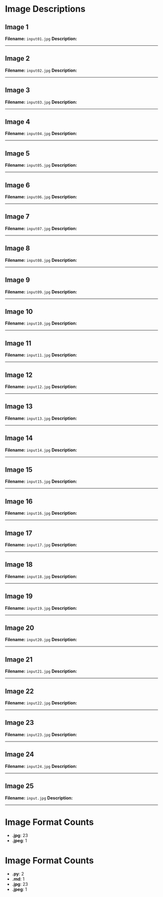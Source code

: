 # Image Descriptions

## Image 1

**Filename:** `input01.jpg`
**Description:**

---

## Image 2

**Filename:** `input02.jpg`
**Description:**

---

## Image 3

**Filename:** `input03.jpg`
**Description:**

---

## Image 4

**Filename:** `input04.jpg`
**Description:**

---

## Image 5

**Filename:** `input05.jpg`
**Description:**

---

## Image 6

**Filename:** `input06.jpg`
**Description:**

---

## Image 7

**Filename:** `input07.jpg`
**Description:**

---

## Image 8

**Filename:** `input08.jpg`
**Description:**

---

## Image 9

**Filename:** `input09.jpg`
**Description:**

---

## Image 10

**Filename:** `input10.jpg`
**Description:**

---

## Image 11

**Filename:** `input11.jpg`
**Description:**

---

## Image 12

**Filename:** `input12.jpg`
**Description:**

---

## Image 13

**Filename:** `input13.jpg`
**Description:**

---

## Image 14

**Filename:** `input14.jpg`
**Description:**

---

## Image 15

**Filename:** `input15.jpg`
**Description:**

---

## Image 16

**Filename:** `input16.jpg`
**Description:**

---

## Image 17

**Filename:** `input17.jpg`
**Description:**

---

## Image 18

**Filename:** `input18.jpg`
**Description:**

---

## Image 19

**Filename:** `input19.jpg`
**Description:**

---

## Image 20

**Filename:** `input20.jpg`
**Description:**

---

## Image 21

**Filename:** `input21.jpg`
**Description:**

---

## Image 22

**Filename:** `input22.jpg`
**Description:**

---

## Image 23

**Filename:** `input23.jpg`
**Description:**

---

## Image 24

**Filename:** `input24.jpg`
**Description:**

---

## Image 25

**Filename:** `input.jpg`
**Description:**

---


# Image Format Counts
- **.jpg**: 23
- **.jpeg**: 1

# Image Format Counts
- **.py**: 2
- **.md**: 1
- **.jpg**: 23
- **.jpeg**: 1
